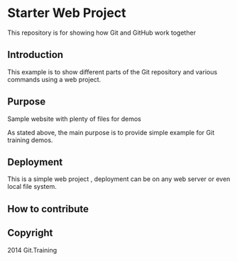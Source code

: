 # Starter Web Project

This repository is for showing how Git and GitHub work together

## Introduction

This example is to show different parts of the Git repository and various commands using a web project.

## Purpose

Sample website with plenty of files for demos

As stated above, the main purpose is to provide simple example for Git training demos.

## Deployment

This is a simple web project , deployment can be on any web server or even local file system.

## How to contribute

## Copyright

2014 Git.Training